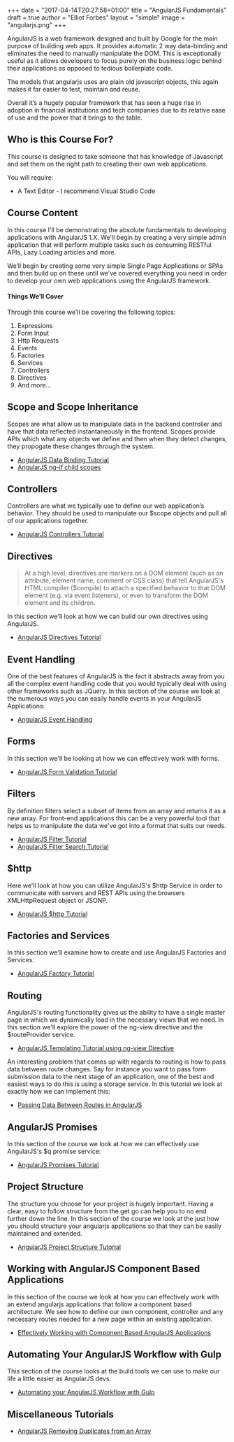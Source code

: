+++
date = "2017-04-14T20:27:58+01:00"
title = "AngularJS Fundamentals"
draft = true
author = "Elliot Forbes"
layout = "simple"
image = "angularjs.png"
+++

AngularJS is a web framework designed and built by Google for the main purpose of building web apps. It provides automatic 2 way data-binding and eliminates the need to manually manipulate the DOM. This is exceptionally useful as it allows developers to focus purely on the business logic behind their applications as opposed to tedious boilerplate code.

The models that angularjs uses are plain old javascript objects, this again makes it far easier to test, maintain and reuse.

Overall it’s a hugely popular framework that has seen a huge rise in adoption in financial institutions and tech companies due to its relative ease of use and the power that it brings to the table.

## Who is this Course For?

This course is designed to take someone that has knowledge of Javascript and set them on the right path to creating their own web applications. 

You will require:

* A Text Editor - I recommend Visual Studio Code

## Course Content

In this course I'll be demonstrating the absolute fundamentals to developing applications with AngularJS 1.X. We'll begin by creating a very simple admin application that will perform multiple tasks such as consuming RESTful APIs, Lazy Loading articles and more. 

We’ll begin by creating some very simple Single Page Applications or SPAs and then build up on these until we’ve covered everything you need in order to develop your own web applications using the AngularJS framework.

#### Things We’ll Cover

Through this course we’ll be covering the following topics:

1. Expressions
2. Form Input
3. Http Requests 
4. Events
5. Factories
6. Services
7. Controllers
8. Directives
9. And more...

## Scope and Scope Inheritance
 Scopes are what allow us to manipulate data in the backend controller and have that data reflected instantaneously in the frontend. Scopes provide APIs which what any objects we define and then when they detect changes, they propogate these changes through the system.

* [AngularJS Data Binding Tutorial](https://tutorialedge.net/post/javascript/angularjs/angularjs-data-binding-tutorial/)
* [AngularJS ng-if child scopes](https://tutorialedge.net/post/javascript/angularjs/angularjs-ng-model-in-ng-if-tutorial/)

## Controllers

Controllers are what we typically use to define our web application’s behavior. They should be used to manipulate our $scope objects and pull all of our applications together.

* [AngularJS Controllers Tutorial](https://tutorialedge.net/post/javascript/angularjs/angularjs-controllers-tutorial/)

## Directives

> At a high level, directives are markers on a DOM element (such as an attribute, element name, comment or CSS class) that tell AngularJS's HTML compiler ($compile) to attach a specified behavior to that DOM element (e.g. via event listeners), or even to transform the DOM element and its children.

In this section we'll look at how we can build our own directives using AngularJS. 

* [AngularJS Directives Tutorial](https://tutorialedge.net/post/javascript/angularjs/angularjs-directives-tutorial/)

## Event Handling

One of the best features of AngularJS is the fact it abstracts away from you all the complex event handling code that you would typically deal with using other frameworks such as JQuery. In this section of the course we look at the numerous ways you can easily handle events in your AngularJS Applications:

* [AngularJS Event Handling](https://tutorialedge.net/post/javascript/angularjs/angularjs-event-handling-tutorial/)

## Forms

In this section we'll be looking at how we can effectively work with forms.

* [AngularJS Form Validation Tutorial](https://tutorialedge.net/post/javascript/angularjs/angularjs-form-validation-tutorial/) 


## Filters

By definition filters select a subset of items from an array and returns it as a new array. For front-end applications this can be a very powerful tool that helps us to manipulate the data we've got into a format that suits our needs.

* [AngularJS Filter Tutorial](https://tutorialedge.net/post/javascript/angularjs/angularjs-filter-tutorial/) 
* [AngularJS Filter Search Tutorial](https://tutorialedge.net/post/javascript/angularjs/angularjs-filter-search-tutorial/)

## $http 

Here we'll look at how you can utilize AngularJS's $http Service in order to communicate with servers and REST APIs using the browsers XMLHttpRequest object or JSONP.

* [AngularJS $http Tutorial](https://tutorialedge.net/post/javascript/angularjs/interacting-with-apis-using-http-angularjs/)

## Factories and Services

In this section we'll examine how to create and use AngularJS Factories and Services.

* [AngularJS Factory Tutorial](https://tutorialedge.net/post/javascript/angularjs/angularjs-factory-tutorial/)

## Routing

AngularJS's routing functionality gives us the ability to have a single master page in which we dynamically load in the necessary views that we need. In this section we'll explore the power of the ng-view directive and the $routeProvider service.

* [AngularJS Templating Tutorial using ng-view Directive](https://tutorialedge.net/post/javascript/angularjs/angularjs-template-tutorial-using-ng-view/)

An interesting problem that comes up with regards to routing is how to pass data between route changes. Say for instance you want to pass form submission data to the next stage of an application, one of the best and easiest ways to do this is using a storage service. In this tutorial we look at exactly how we can implement this:

* [Passing Data Between Routes in AngularJS](https://tutorialedge.net/post/javascript/angularjs/passing-data-between-routes-angularjs/)

## AngularJS Promises

In this section of the course we look at how we can effectively use AngularJS's $q promise service:

* [AngularJS Promises Tutorial](https://tutorialedge.net/post/javascript/angularjs/angularjs-promises-tutorial/)

## Project Structure

The structure you choose for your project is hugely important. Having a clear, easy to follow structure from the get go can help you to no end further down the line. In this section of the course we look at the just how you should structure your angularjs applications so that they can be easily maintained and extended.

* [AngularJS Project Structure Tutorial](https://tutorialedge.net/post/javascript/angularjs/angularjs-project-structure-tutorial/)

## Working with AngularJS Component Based Applications

In this section of the course we look at how you can effectively work with an extend angularjs applications that follow a component based architecture. We see how to define our own component, controller and any necessary routes needed for a new page within an existing application.

* [Effectively Working with Component Based AngularJS Applications](https://tutorialedge.net/post/javascript/angularjs/working-with-angularjs-component-applications/)


## Automating Your AngularJS Workflow with Gulp

This section of the course looks at the build tools we can use to make our life a little easier as AngularJS devs. 

* [Automating your AngularJS Workflow with Gulp](https://tutorialedge.net/post/javascript/angularjs/automating-your-angularjs-workflow-with-gulp/)

## Miscellaneous Tutorials

* [AngularJS Removing Duplicates from an Array](https://tutorialedge.net/post/javascript/angularjs/removing-duplicates-from-ng-repeat/)